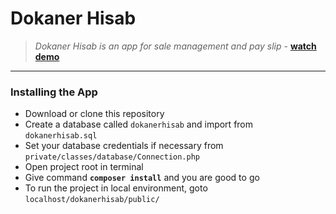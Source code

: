 # Dokaner Hisab
> _Dokaner Hisab is an app for sale management and pay slip_ - __[watch demo](https://google.com/)__
---

### Installing the App
- Download or clone this repository
- Create a database called `dokanerhisab` and import from `dokanerhisab.sql`
- Set your database credentials if necessary from `private/classes/database/Connection.php`
- Open project root in terminal
- Give command __`composer install`__ and you are good to go
- To run the project in local environment, goto `localhost/dokanerhisab/public/`

